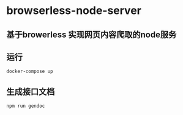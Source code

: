 # browserless-node-server
## 基于browerless 实现网页内容爬取的node服务

## 运行
```
docker-compose up
```

## 生成接口文档
```
npm run gendoc
```
